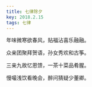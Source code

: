 ```yaml
---
title: 七律除夕
key: 2018.2.15
tags: 七律
---
```


年味微寒欲春风，贴福沾喜乐融融。

众亲团聚拜贺语，孙女秀欢和古筝。

三亲九故忆恩馈，一茶十菜品肴腥。

慢嘬浅饮看晚会，醉问猜疑少董卿。

</br>

